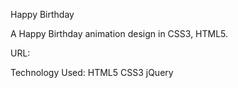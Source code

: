 Happy Birthday

A Happy Birthday animation design in CSS3, HTML5.

URL: 

Technology Used: HTML5 CSS3 jQuery  



